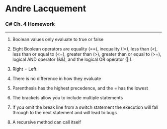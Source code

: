 # Andre Lacquement
### C# Ch. 4 Homework
-----
 
1. Boolean values only evaluate to true or false

1. Eight Boolean operators are equality (==), inequality (!=), less than (<), less than or equal to (<=), greater than (>), greater than or equal to (>=), logical AND operator (&&), and the logical OR operator (||).

1. Right = Left

1. There is no difference in how they evaluate

1. Parenthesis has the highest precedence, and the = has the lowest

1. The brackets allow you to include multiple statements 

1. If you omit the break line from a switch statement the execution will fall through to the next statement and will lead to bugs

1. A recursive method can call itself 
